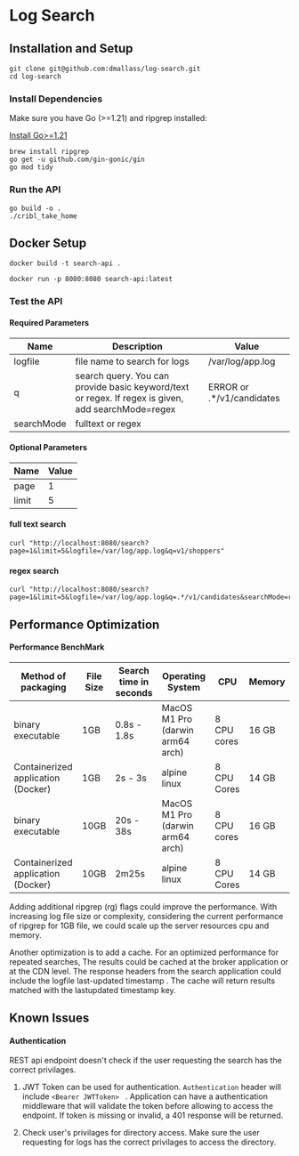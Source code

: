 # Log Search

## Installation and Setup

```
git clone git@github.com:dmallass/log-search.git
cd log-search
```

### Install Dependencies

Make sure you have Go (>=1.21) and ripgrep installed:

[Install Go>=1.21](https://go.dev/doc/install)
```
brew install ripgrep
go get -u github.com/gin-gonic/gin
go mod tidy
```

### Run the API

```
go build -o .
./cribl_take_home
```

## Docker Setup

```
docker build -t search-api .

docker run -p 8080:8080 search-api:latest
```

### Test the API

#### Required Parameters

| Name | Description | Value |
| --- | --- |--- |
| logfile    | file name to search for logs |  /var/log/app.log |
|  q         |  search query. You can provide basic keyword/text or regex. If regex is given, add searchMode=regex |   ERROR    or .*/v1/candidates   |
| searchMode   | fulltext or regex |

#### Optional Parameters 

| Name | Value  |
| --- | --- |
| page         |  1         |
| limit        |  5         |

#### full text search
```
curl "http://localhost:8080/search?page=1&limit=5&logfile=/var/log/app.log&q=v1/shoppers"
```
#### regex search
```
curl "http://localhost:8080/search?page=1&limit=5&logfile=/var/log/app.log&q=.*/v1/candidates&searchMode=regex"

```

## Performance Optimization

#### Performance BenchMark

| Method of packaging | File Size |Search time in seconds | Operating System | CPU | Memory
| ---- | -----| ---- | ----- | ----| ---- | 
| binary executable | 1GB |0.8s - 1.8s | MacOS M1 Pro (darwin arm64 arch) | 8 CPU cores | 16 GB
| Containerized application (Docker) | 1GB |2s - 3s | alpine linux | 8 CPU Cores | 14 GB
| binary executable | 10GB |20s - 38s | MacOS M1 Pro (darwin arm64 arch) | 8 CPU cores | 16 GB
| Containerized application (Docker) | 10GB | 2m25s  | alpine linux | 8 CPU Cores | 14 GB

Adding additional ripgrep (rg) flags could improve the performance. With increasing log file size or complexity, considering the current performance of ripgrep for 1GB file, we could scale up the server resources cpu and memory.

Another optimization is to add a cache. For an optimized performance for repeated searches, The results could be cached at the broker application or at the CDN level. The response headers from the search application could include the logfile last-updated timestamp . The cache will return results matched with the lastupdated timestamp key. 

## Known Issues

#### Authentication

REST api endpoint doesn't check if the user requesting the search has the correct privilages. 

1. JWT Token can be used for authentication.
```Authentication``` header will include ```<Bearer JWTToken> ``` . Application can have a authentication middleware that will validate the token before allowing to access the endpoint. If token is missing or invalid, a 401 response will be returned. 

2. Check user's privilages for directory access. Make sure the user requesting for logs has the correct privilages to access the directory. 
